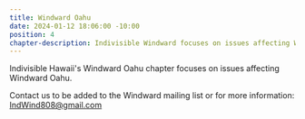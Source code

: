 ```yaml
---
title: Windward Oahu
date: 2024-01-12 18:06:00 -10:00
position: 4
chapter-description: Indivisible Windward focuses on issues affecting Windward Oahu.
---
```


Indivisible Hawaii's Windward Oahu chapter focuses on issues affecting Windward Oahu.

Contact us to be added to the Windward mailing list or for more information: [IndWind808@gmail.com](mailto:IndWind808@gmail.com)
